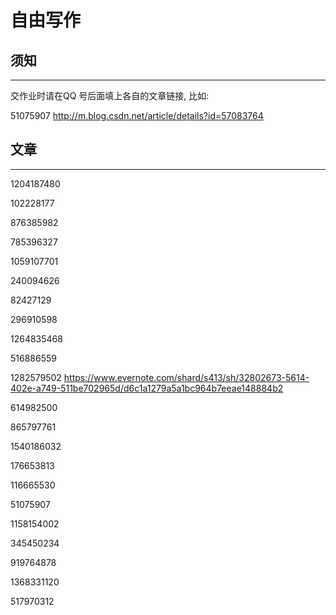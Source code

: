# 自由写作

## 须知
---

交作业时请在QQ 号后面填上各自的文章链接, 比如:

51075907 http://m.blog.csdn.net/article/details?id=57083764

## 文章
---

1204187480 

102228177  

876385982 

785396327

1059107701

240094626

82427129 

296910598

1264835468 

516886559

1282579502 https://www.evernote.com/shard/s413/sh/32802673-5614-402e-a749-511be702965d/d6c1a1279a5a1bc964b7eeae148884b2

614982500

865797761

1540186032  

176653813

116665530

51075907 

1158154002

345450234

919764878

1368331120

517970312

